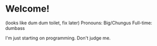 # Welcome!
(looks like dum dum toilet, fix later)
Pronouns: Big/Chungus
Full-time: dumbass

I'm just starting on programming. Don't judge me.
